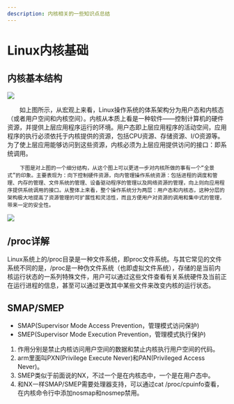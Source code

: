 ```yaml
---
description: 内核相关的一些知识点总结
---
```


# Linux内核基础

## 内核基本结构

![](https://images2015.cnblogs.com/blog/431521/201605/431521-20160523163606881-813374140.png)

　　如上图所示，从宏观上来看，Linux操作系统的体系架构分为用户态和内核态（或者用户空间和内核空间）。内核从本质上看是一种软件——控制计算机的硬件资源，并提供上层应用程序运行的环境。用户态即上层应用程序的活动空间，应用程序的执行必须依托于内核提供的资源，包括CPU资源、存储资源、I/O资源等。为了使上层应用能够访问到这些资源，内核必须为上层应用提供访问的接口：即系统调用。

        下图是对上图的一个细分结构，从这个图上可以更进一步对内核所做的事有一个“全景式”的印象。主要表现为：向下控制硬件资源，向内管理操作系统资源：包括进程的调度和管理、内存的管理、文件系统的管理、设备驱动程序的管理以及网络资源的管理，向上则向应用程序提供系统调用的接口。从整体上来看，整个操作系统分为两层：用户态和内核态，这种分层的架构极大地提高了资源管理的可扩展性和灵活性，而且方便用户对资源的调用和集中式的管理，带来一定的安全性。

![](https://images2015.cnblogs.com/blog/431521/201605/431521-20160523181544475-414696764.jpg)

## /proc详解

Linux系统上的/proc目录是一种文件系统，即proc文件系统。与其它常见的文件系统不同的是，/proc是一种伪文件系统（也即虚拟文件系统），存储的是当前内核运行状态的一系列特殊文件，用户可以通过这些文件查看有关系统硬件及当前正在运行进程的信息，甚至可以通过更改其中某些文件来改变内核的运行状态。

## SMAP/SMEP

* SMAP\(Supervisor Mode Access Prevention，管理模式访问保护\)
* SMEP\(Supervisor Mode Execution Prevention，管理模式执行保护\)

1. 作用分别是禁止内核访问用户空间的数据和禁止内核执行用户空间的代码。
2. arm里面叫PXN\(Privilege Execute Never\)和PAN\(Privileged Access Never\)。
3. SMEP类似于前面说的NX，不过一个是在内核态中，一个是在用户态中。
4. 和NX一样SMAP/SMEP需要处理器支持，可以通过cat /proc/cpuinfo查看，在内核命令行中添加nosmap和nosmep禁用。




